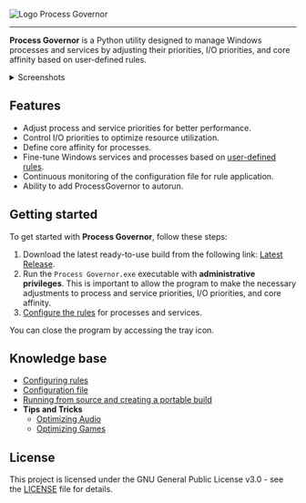 ![Logo Process Governor](images/github-banner-readme.png)

---

**Process Governor** is a Python utility designed to manage Windows processes and services by adjusting their
priorities, I/O priorities, and core affinity based on user-defined rules.

<details>
   <summary>Screenshots</summary>

   >![tray_menu_screenshot.png](images/tray_menu_screenshot.png)
   > 
   >![audio_artiacle_rule_configurator_screenshot.png](images/audio_artiacle_rule_configurator_screenshot.png)
   > 
   >![rule_configurator_with_error_screenshot.png](images/rule_configurator_with_error_screenshot.png)
</details>

## Features

- Adjust process and service priorities for better performance.
- Control I/O priorities to optimize resource utilization.
- Define core affinity for processes.
- Fine-tune Windows services and processes based on [user-defined rules](ui_rule_configurator.md).
- Continuous monitoring of the configuration file for rule application.
- Ability to add ProcessGovernor to autorun.

## Getting started

To get started with **Process Governor**, follow these steps:

1. Download the latest ready-to-use build from the following
   link: [Latest Release](https://github.com/SystemXFiles/process-governor/releases/latest).
2. Run the `Process Governor.exe` executable with **administrative privileges**.
   This is important to allow the program to make the necessary adjustments to process and service priorities, I/O
   priorities, and core affinity.
3. [Configure the rules](ui_rule_configurator.md) for processes and services.

You can close the program by accessing the tray icon.

## Knowledge base

- [Configuring rules](ui_rule_configurator.md)
- [Configuration file](configuration_file.md)
- [Running from source and creating a portable build](run_and_build.md)
- **Tips and Tricks**
  - [Optimizing Audio](tips'n'tricks/audio.md)
  - [Optimizing Games](tips'n'tricks/game_optimization.md)
## License

This project is licensed under the GNU General Public License v3.0 - see the [LICENSE](../LICENSE) file for details.